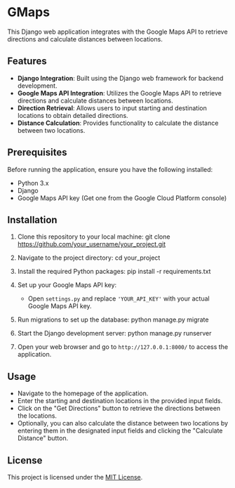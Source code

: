 # GMaps

This Django web application integrates with the Google Maps API to retrieve directions and calculate distances between locations.

## Features

- **Django Integration**: Built using the Django web framework for backend development.
- **Google Maps API Integration**: Utilizes the Google Maps API to retrieve directions and calculate distances between locations.
- **Direction Retrieval**: Allows users to input starting and destination locations to obtain detailed directions.
- **Distance Calculation**: Provides functionality to calculate the distance between two locations.

## Prerequisites

Before running the application, ensure you have the following installed:

- Python 3.x
- Django
- Google Maps API key (Get one from the Google Cloud Platform console)

## Installation

1. Clone this repository to your local machine: git clone https://github.com/your_username/your_project.git
   
2. Navigate to the project directory: cd your_project

3. Install the required Python packages: pip install -r requirements.txt

4. Set up your Google Maps API key:
   - Open `settings.py` and replace `'YOUR_API_KEY'` with your actual Google Maps API key.

5. Run migrations to set up the database: python manage.py migrate

6. Start the Django development server: python manage.py runserver

7. Open your web browser and go to `http://127.0.0.1:8000/` to access the application.

## Usage

- Navigate to the homepage of the application.
- Enter the starting and destination locations in the provided input fields.
- Click on the "Get Directions" button to retrieve the directions between the locations.
- Optionally, you can also calculate the distance between two locations by entering them in the designated input fields and clicking the "Calculate Distance" button.

## License

This project is licensed under the [MIT License](LICENSE).




